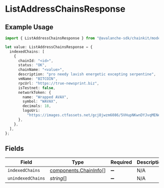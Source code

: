 # ListAddressChainsResponse

## Example Usage

```typescript
import { ListAddressChainsResponse } from "@avalanche-sdk/chainkit/models/components";

let value: ListAddressChainsResponse = {
  indexedChains: [
    {
      chainId: "<id>",
      status: "OK",
      chainName: "<value>",
      description: "pro needy lavish energetic excepting serpentine",
      vmName: "BITCOIN",
      rpcUrl: "https://true-newsprint.biz",
      isTestnet: false,
      networkToken: {
        name: "Wrapped AVAX",
        symbol: "WAVAX",
        decimals: 18,
        logoUri:
          "https://images.ctfassets.net/gcj8jwzm6086/5VHupNKwnDYJvqMENeV7iJ/fdd6326b7a82c8388e4ee9d4be7062d4/avalanche-avax-logo.svg",
      },
    },
  ],
};
```

## Fields

| Field                                                          | Type                                                           | Required                                                       | Description                                                    |
| -------------------------------------------------------------- | -------------------------------------------------------------- | -------------------------------------------------------------- | -------------------------------------------------------------- |
| `indexedChains`                                                | [components.ChainInfo](../../models/components/chaininfo.md)[] | :heavy_minus_sign:                                             | N/A                                                            |
| `unindexedChains`                                              | *string*[]                                                     | :heavy_minus_sign:                                             | N/A                                                            |